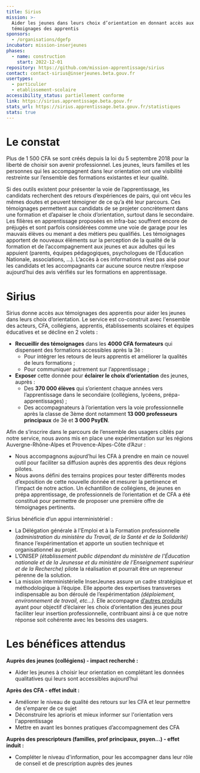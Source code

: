 ```yaml
---
title: Sirius
mission: >-
  Aider les jeunes dans leurs choix d’orientation en donnant accès aux
  témoignages des apprentis
sponsors:
  - /organisations/dgefp
incubator: mission-inserjeunes
phases:
  - name: construction
    start: 2022-12-01
repository: https://github.com/mission-apprentissage/sirius
contact: contact-sirius@inserjeunes.beta.gouv.fr
usertypes:
  - particulier
  - etablissement-scolaire
accessibility_status: partiellement conforme
link: https://sirius.apprentissage.beta.gouv.fr
stats_url: https://sirius.apprentissage.beta.gouv.fr/statistiques
stats: true
---
```

# Le constat

Plus de 1 500 CFA se sont créés depuis la loi du 5 septembre 2018 pour la liberté de choisir son avenir professionnel. Les jeunes, leurs familles et les personnes qui les accompagnent dans leur orientation ont une visibilité restreinte sur l’ensemble des formations existantes et leur qualité.

Si des outils existent pour présenter la voie de l’apprentissage, les candidats recherchent des retours d’expériences de pairs, qui ont vécu les mêmes doutes et peuvent témoigner de ce qu’a été leur parcours. Ces témoignages permettent aux candidats de se projeter concrètement dans une formation et d’apaiser le choix d’orientation, surtout dans le secondaire. Les filières en apprentissage  proposées en infra-bac souffrent encore de préjugés et sont parfois considérées comme une voie de garage pour les mauvais élèves ou menant a des métiers peu qualifiés. Les témoignages apportent de nouveaux éléments sur la perception de la qualité de la formation et de l’accompagnement aux jeunes et aux adultes qui les appuient (parents, équipes pédagogiques, psychologues de l’Éducation Nationale, associations, …). L’accès à ces informations n’est pas aisé pour les candidats et les accompagnants car aucune source neutre n’expose aujourd’hui des avis vérifiés sur les formations en apprentissage.



# Sirius

Sirius donne accès aux témoignages des apprentis pour aider les jeunes dans leurs choix d’orientation. Le service est co-construit avec l'ensemble des acteurs, CFA, collégiens, apprentis, établissements scolaires et équipes éducatives et se décline en 2 volets :

- **Recueillir des témoignages** dans les **4000 CFA formateurs** qui dispensent des formations accessibles après la 3è :
    - Pour intégrer les retours de leurs apprentis et améliorer la qualités de leurs formations ;
    - Pour communiquer autrement sur l’apprentissage ;
- **Exposer** cette donnée pour **éclairer le choix d’orientation** des jeunes, auprès :
    - Des **370 000 élèves** qui s’orientent chaque années vers l’apprentissage dans le secondaire (collégiens, lycéens, prépa-apprentissages) ;
    - Des accompagnateurs à l’orientation vers la voie professionnelle après la classe de 3ème dont notamment **13 000 professeurs principaux** de 3è et **3 000 PsyEN**.

Afin de s’inscrire dans le parcours de l’ensemble des usagers ciblés par notre service, nous avons mis en place une expérimentation sur les régions Auvergne-Rhône-Alpes et Provence-Alpes-Côte d’Azur :
- Nous accompagnons aujourd’hui les CFA à prendre en main ce nouvel outil pour faciliter sa diffusion auprès des apprentis des deux régions pilotes.
- Nous avons défini des terrains propices pour tester différents modes d’exposition de cette nouvelle donnée et mesurer la pertinence et l’impact de notre action. Un échantillon de collégiens, de jeunes en prépa apprentissage, de professionnels de l’orientation et de CFA a été constitué pour permettre de proposer une première offre de témoignages pertinents.


Sirius bénéficie d’un appui interministériel :
- La Délégation générale à l'Emploi et à la Formation professionnelle *(administration du ministère du Travail, de la Santé et de la Solidarité)* finance l’expérimentation et apporte un soutien technique et organisationnel au projet.
- L’ONISEP *(établissement public dépendant du ministère de l'Éducation nationale et de la Jeunesse et du ministère de l’Enseignement supérieur et de la Recherche)* pilote la réalisation et pourrait être un repreneur pérenne de la solution.
- La mission interministérielle InserJeunes assure un cadre stratégique et méthodologique à l’équipe. Elle apporte des expertises transverses indispensable au bon déroulé de l’expérimentation *(déploiement, environnement de travail, etc…).* Elle accompagne [d’autres produits](https://beta.gouv.fr/startups/?incubateur=mission-inserjeunes) ayant pour objectif d’éclairer les choix d’orientation des jeunes pour faciliter leur insertion professionnelle, contribuant ainsi à ce que notre réponse soit cohérente avec les besoins des usagers.

# Les bénéfices attendus

**Auprès des jeunes (collégiens) - impact recherché :**

- Aider les jeunes à choisir leur orientation en complétant les données qualitatives qui leurs sont accessibles aujourd’hui

**Après des CFA - effet induit :**

- Améliorer le niveau de qualité des retours sur les CFA et leur permettre de s'emparer de ce sujet
- Déconstruire les aprioris et mieux informer sur l'orientation vers l'apprentissage
- Mettre en avant les bonnes pratiques d’accompagnement des CFA

**Auprès des prescripteurs (familles, prof principaux, psyen...) - effet induit :**

- Compléter le niveau d'information, pour les accompagner dans leur rôle de conseil et de prescription auprès des jeunes
